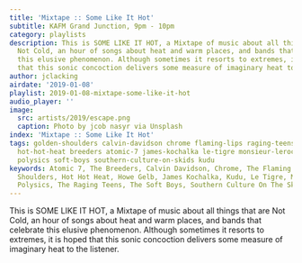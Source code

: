 ```yaml
---
title: 'Mixtape :: Some Like It Hot'
subtitle: KAFM Grand Junction, 9pm - 10pm
category: playlists
description: This is SOME LIKE IT HOT, a Mixtape of music about all things that are
  Not Cold, an hour of songs about heat and warm places, and bands that celebrate
  this elusive phenomenon. Although sometimes it resorts to extremes, it is hoped
  that this sonic concoction delivers some measure of imaginary heat to the listener.
author: jclacking
airdate: '2019-01-08'
playlist: 2019-01-08-mixtape-some-like-it-hot
audio_player: ''
image:
  src: artists/2019/escape.png
  caption: Photo by jcob nasyr via Unsplash
index: 'Mixtape :: Some Like It Hot'
tags: golden-shoulders calvin-davidson chrome flaming-lips raging-teens warm-wires
  hot-hot-heat breeders atomic-7 james-kochalka le-tigre monsieur-leroc howe-gelb
  polysics soft-boys southern-culture-on-skids kudu
keywords: Atomic 7, The Breeders, Calvin Davidson, Chrome, The Flaming Lips, Golden
  Shoulders, Hot Hot Heat, Howe Gelb, James Kochalka, Kudu, Le Tigre, Monsieur LeRoc,
  Polysics, The Raging Teens, The Soft Boys, Southern Culture On The Skids, Warm Wires
---
```

This is SOME LIKE IT HOT, a Mixtape of music about all things that are Not Cold, an hour of songs about heat and warm places, and bands that celebrate this elusive phenomenon. Although sometimes it resorts to extremes, it is hoped that this sonic concoction delivers some measure of imaginary heat to the listener.

